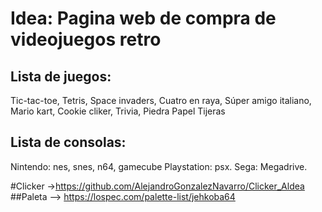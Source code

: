 # Idea: Pagina web de compra de videojuegos retro

## Lista de juegos: 
Tic-tac-toe,
Tetris,
Space invaders,
Cuatro en raya,
Súper amigo italiano,
Mario kart,
Cookie cliker,
Trivia,
Piedra Papel Tijeras

## Lista de consolas:
Nintendo: nes, snes, n64, gamecube
Playstation: psx.
Sega: Megadrive.


#Clicker ->https://github.com/AlejandroGonzalezNavarro/Clicker_Aldea
##Paleta --> https://lospec.com/palette-list/jehkoba64
